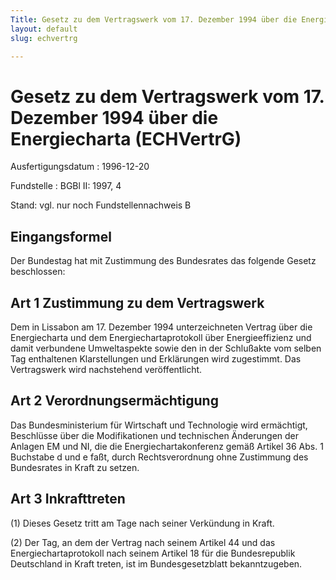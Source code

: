 ```yaml
---
Title: Gesetz zu dem Vertragswerk vom 17. Dezember 1994 über die Energiecharta
layout: default
slug: echvertrg

---
```


# Gesetz zu dem Vertragswerk vom 17. Dezember 1994 über die Energiecharta (ECHVertrG)

Ausfertigungsdatum
:   1996-12-20

Fundstelle
:   BGBl II: 1997, 4

Stand: vgl. nur noch Fundstellennachweis B

## Eingangsformel

Der Bundestag hat mit Zustimmung des Bundesrates das folgende Gesetz
beschlossen:


## Art 1 Zustimmung zu dem Vertragswerk

Dem in Lissabon am 17. Dezember 1994 unterzeichneten Vertrag über die
Energiecharta und dem Energiechartaprotokoll über Energieeffizienz und
damit verbundene Umweltaspekte sowie den in der Schlußakte vom selben
Tag enthaltenen Klarstellungen und Erklärungen wird zugestimmt. Das
Vertragswerk wird nachstehend veröffentlicht.


## Art 2 Verordnungsermächtigung

Das Bundesministerium für Wirtschaft und Technologie wird ermächtigt,
Beschlüsse über die Modifikationen und technischen Änderungen der
Anlagen EM und NI, die die Energiechartakonferenz gemäß Artikel 36
Abs. 1 Buchstabe d und e faßt, durch Rechtsverordnung ohne Zustimmung
des Bundesrates in Kraft zu setzen.


## Art 3 Inkrafttreten

(1) Dieses Gesetz tritt am Tage nach seiner Verkündung in Kraft.

(2) Der Tag, an dem der Vertrag nach seinem Artikel 44 und das
Energiechartaprotokoll nach seinem Artikel 18 für die Bundesrepublik
Deutschland in Kraft treten, ist im Bundesgesetzblatt bekanntzugeben.

